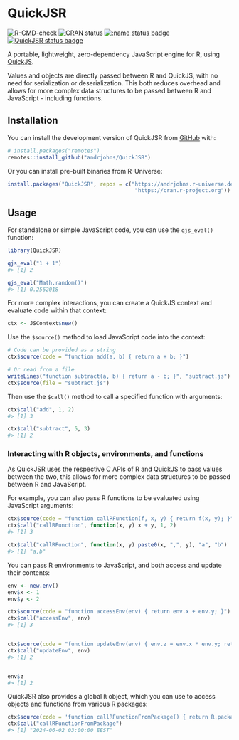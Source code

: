 
<!-- README.md is generated from README.Rmd. Please edit that file -->

# QuickJSR

<!-- badges: start -->

[![R-CMD-check](https://github.com/andrjohns/QuickJSR/actions/workflows/R-CMD-check.yaml/badge.svg)](https://github.com/andrjohns/QuickJSR/actions/workflows/R-CMD-check.yaml)
[![CRAN
status](https://www.r-pkg.org/badges/version/QuickJSR)](https://CRAN.R-project.org/package=QuickJSR)
[![:name status
badge](https://andrjohns.r-universe.dev/badges/:name)](https://andrjohns.r-universe.dev/)
[![QuickJSR status
badge](https://andrjohns.r-universe.dev/badges/QuickJSR)](https://andrjohns.r-universe.dev/QuickJSR)
<!-- badges: end -->

A portable, lightweight, zero-dependency JavaScript engine for R, using
[QuickJS](https://bellard.org/quickjs/).

Values and objects are directly passed between R and QuickJS, with no
need for serialization or deserialization. This both reduces overhead
and allows for more complex data structures to be passed between R and
JavaScript - including functions.

## Installation

You can install the development version of QuickJSR from
[GitHub](https://github.com/) with:

``` r
# install.packages("remotes")
remotes::install_github("andrjohns/QuickJSR")
```

Or you can install pre-built binaries from R-Universe:

``` r
install.packages("QuickJSR", repos = c("https://andrjohns.r-universe.dev",
                                        "https://cran.r-project.org"))
```

## Usage

For standalone or simple JavaScript code, you can use the `qjs_eval()`
function:

``` r
library(QuickJSR)

qjs_eval("1 + 1")
#> [1] 2
```

``` r
qjs_eval("Math.random()")
#> [1] 0.2562018
```

For more complex interactions, you can create a QuickJS context and
evaluate code within that context:

``` r
ctx <- JSContext$new()
```

Use the `$source()` method to load JavaScript code into the context:

``` r
# Code can be provided as a string
ctx$source(code = "function add(a, b) { return a + b; }")

# Or read from a file
writeLines("function subtract(a, b) { return a - b; }", "subtract.js")
ctx$source(file = "subtract.js")
```

Then use the `$call()` method to call a specified function with
arguments:

``` r
ctx$call("add", 1, 2)
#> [1] 3
```

``` r
ctx$call("subtract", 5, 3)
#> [1] 2
```

### Interacting with R objects, environments, and functions

As QuickJSR uses the respective C APIs of R and QuickJS to pass values
between the two, this allows for more complex data structures to be
passed between R and JavaScript.

For example, you can also pass R functions to be evaluated using
JavaScript arguments:

``` r
ctx$source(code = "function callRFunction(f, x, y) { return f(x, y); }")
ctx$call("callRFunction", function(x, y) x + y, 1, 2)
#> [1] 3
```

``` r
ctx$call("callRFunction", function(x, y) paste0(x, ",", y), "a", "b")
#> [1] "a,b"
```

You can pass R environments to JavaScript, and both access and update
their contents:

``` r
env <- new.env()
env$x <- 1
env$y <- 2

ctx$source(code = "function accessEnv(env) { return env.x + env.y; }")
ctx$call("accessEnv", env)
#> [1] 3
```

``` r

ctx$source(code = "function updateEnv(env) { env.z = env.x * env.y; return env.z;}")
ctx$call("updateEnv", env)
#> [1] 2
```

``` r

env$z
#> [1] 2
```

QuickJSR also provides a global `R` object, which you can use to access
objects and functions from various R packages:

``` r
ctx$source(code = 'function callRFunctionFromPackage() { return R.package("base")["Sys.Date"](); }')
ctx$call("callRFunctionFromPackage")
#> [1] "2024-06-02 03:00:00 EEST"
```
